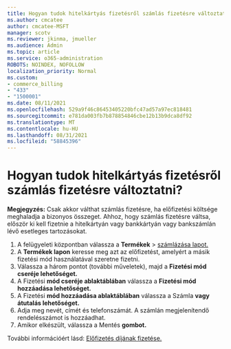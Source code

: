 ```yaml
---
title: Hogyan tudok hitelkártyás fizetésről számlás fizetésre változtatni?
ms.author: cmcatee
author: cmcatee-MSFT
manager: scotv
ms.reviewer: jkinma, jmueller
ms.audience: Admin
ms.topic: article
ms.service: o365-administration
ROBOTS: NOINDEX, NOFOLLOW
localization_priority: Normal
ms.custom:
- commerce_billing
- "433"
- "1500001"
ms.date: 08/11/2021
ms.openlocfilehash: 529a9f46c86453405220bfc47ad57a97ec818481
ms.sourcegitcommit: e781da003fb7b878854846cbe12b13b9dca8df92
ms.translationtype: MT
ms.contentlocale: hu-HU
ms.lasthandoff: 08/31/2021
ms.locfileid: "58845396"
---
```

# <a name="how-do-i-change-from-credit-card-payments-to-invoice"></a>Hogyan tudok hitelkártyás fizetésről számlás fizetésre változtatni?

**Megjegyzés:** Csak akkor válthat számlás fizetésre, ha előfizetési költsége meghaladja a bizonyos összeget. Ahhoz, hogy számlás fizetésre váltsa, először ki kell fizetnie a hitelkártyán vagy bankkártyán vagy bankszámlán lévő esetleges tartozásokat.

1. A felügyeleti központban válassza a **Termékek**  >  [számlázása lapot.](https://go.microsoft.com/fwlink/p/?linkid=842054)
2. A **Termékek lapon** keresse meg azt az előfizetést, amelyért a másik fizetési mód használatával szeretne fizetni.
3. Válassza a három pontot (további műveletek), majd a **Fizetési mód cseréje lehetőséget.**
4. A Fizetési **mód cseréje ablaktáblában** válassza a **Fizetési mód hozzáadása lehetőséget.**
5. A Fizetési **mód hozzáadása ablaktáblában** válassza a Számla **vagy átutalás lehetőséget.**
6. Adja meg nevét, címét és telefonszámát. A számlán megjelenítendő rendelésszámot is hozzáadhat.
7. Amikor elkészült, válassza a Mentés **gombot.**

További információért lásd: [Előfizetés díjának fizetése.](https://docs.microsoft.com/microsoft-365/commerce/billing-and-payments/pay-for-your-subscription)